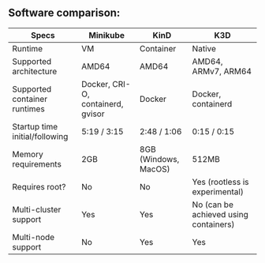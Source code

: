 


## Software comparison:

| Specs                          | Minikube                          | KinD                 | K3D                                   |
|--------------------------------|-----------------------------------|----------------------|---------------------------------------|
| Runtime                        | VM                                | Container            | Native                                |
| Supported architecture         | AMD64                             | AMD64                | AMD64, ARMv7, ARM64                   |
| Supported container runtimes   | Docker, CRI-O, containerd, gvisor | Docker               | Docker, containerd                    |
| Startup time initial/following | 5:19 / 3:15                       | 2:48 / 1:06          | 0:15 / 0:15                           |
| Memory requirements            | 2GB                               | 8GB (Windows, MacOS) | 512MB                                 |
| Requires root?                 | No                                | No                   | Yes (rootless is experimental)        |
| Multi-cluster support          | Yes                               | Yes                  | No (can be achieved using containers) |
| Multi-node support             | No                                | Yes                  | Yes                                   |

